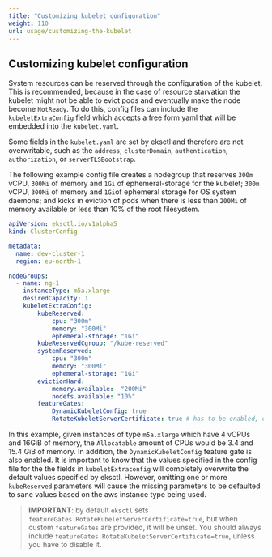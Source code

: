 ```yaml
---
title: "Customizing kubelet configuration"
weight: 110
url: usage/customizing-the-kubelet
---
```


## Customizing kubelet configuration

System resources can be reserved through the configuration of the kubelet. This is recommended, because in the case 
of resource starvation the kubelet might not be able to evict pods and eventually make the node become `NotReady`. To
 do this, config files can include the `kubeletExtraConfig` field which accepts a free form yaml that will be embedded 
 into the `kubelet.yaml`.

 
Some fields in the `kubelet.yaml` are set by eksctl and therefore are not overwritable, such as the `address`, 
`clusterDomain`, `authentication`, `authorization`, or `serverTLSBootstrap`.

The following example config file creates a nodegroup that reserves `300m` vCPU, `300Mi` of memory and `1Gi` of 
ephemeral-storage for the kubelet; `300m` vCPU, `300Mi` of memory and `1Gi`of ephemeral storage for OS system 
daemons; and kicks in eviction of pods when there is less than `200Mi` of memory available or less than  10% of the 
root filesystem.

```yaml
apiVersion: eksctl.io/v1alpha5
kind: ClusterConfig

metadata:
  name: dev-cluster-1
  region: eu-north-1

nodeGroups:
  - name: ng-1
    instanceType: m5a.xlarge
    desiredCapacity: 1
    kubeletExtraConfig:
        kubeReserved:
            cpu: "300m"
            memory: "300Mi"
            ephemeral-storage: "1Gi"
        kubeReservedCgroup: "/kube-reserved"
        systemReserved:
            cpu: "300m"
            memory: "300Mi"
            ephemeral-storage: "1Gi"
        evictionHard:
            memory.available:  "200Mi"
            nodefs.available: "10%"
        featureGates:
            DynamicKubeletConfig: true
            RotateKubeletServerCertificate: true # has to be enabled, otherwise it will be disabled
```

In this example, given instances of type `m5a.xlarge` which have 4 vCPUs and 16GiB of memory, the `Allocatable` amount
of CPUs would be 3.4 and 15.4 GiB of memory. In addition, the `DynamicKubeletConfig` feature gate is also enabled. It is
important to know that the values specified in the config file for the the fields in `kubeletExtraconfig` will 
completely overwrite the default values specified by eksctl. However, omitting one or more `kubeReserved` parameters
will cause the missing parameters to be defaulted to sane values based on the aws instance type being used.

>**IMPORTANT**: by default `eksctl` sets  `featureGates.RotateKubeletServerCertificate=true`, but when custom 
`featureGates` are provided, it will be unset. You should always include 
`featureGates.RotateKubeletServerCertificate=true`, unless you have to disable it.
 

